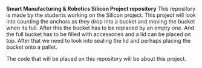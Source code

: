 **Smart Manufacturing & Robotics Silicon Project repository**
This repository is made by the students working on the Silicon project. This project will look into counting the anchors as they drop into a bucket and moving the bucket when its full. 
After this the bucket has to be replaced by an empty one. And the full bucket has to be filled with accessories and a lid can be placed on top. After that we need to look into sealing the lid and perhaps placing the bucket onto a pallet.

The code that will be placed on this repository will be about this project. 
